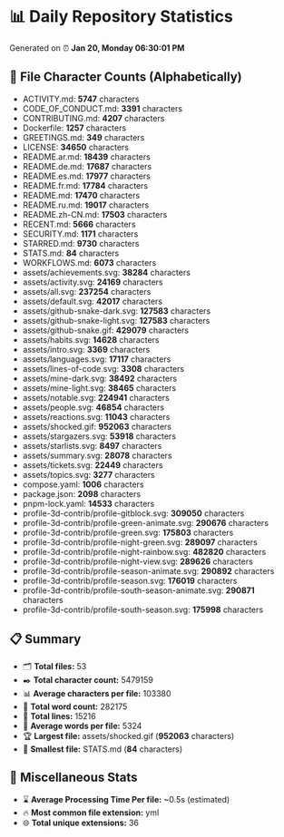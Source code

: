# 📊 Daily Repository Statistics
Generated on ⏰ **Jan 20, Monday 06:30:01 PM**

## 📂 File Character Counts (Alphabetically)
- ACTIVITY.md: **5747** characters
- CODE_OF_CONDUCT.md: **3391** characters
- CONTRIBUTING.md: **4207** characters
- Dockerfile: **1257** characters
- GREETINGS.md: **349** characters
- LICENSE: **34650** characters
- README.ar.md: **18439** characters
- README.de.md: **17687** characters
- README.es.md: **17977** characters
- README.fr.md: **17784** characters
- README.md: **17470** characters
- README.ru.md: **19017** characters
- README.zh-CN.md: **17503** characters
- RECENT.md: **5666** characters
- SECURITY.md: **1171** characters
- STARRED.md: **9730** characters
- STATS.md: **84** characters
- WORKFLOWS.md: **6073** characters
- assets/achievements.svg: **38284** characters
- assets/activity.svg: **24169** characters
- assets/all.svg: **237254** characters
- assets/default.svg: **42017** characters
- assets/github-snake-dark.svg: **127583** characters
- assets/github-snake-light.svg: **127583** characters
- assets/github-snake.gif: **429079** characters
- assets/habits.svg: **14628** characters
- assets/intro.svg: **3369** characters
- assets/languages.svg: **17117** characters
- assets/lines-of-code.svg: **3308** characters
- assets/mine-dark.svg: **38492** characters
- assets/mine-light.svg: **38465** characters
- assets/notable.svg: **224941** characters
- assets/people.svg: **46854** characters
- assets/reactions.svg: **11043** characters
- assets/shocked.gif: **952063** characters
- assets/stargazers.svg: **53918** characters
- assets/starlists.svg: **8497** characters
- assets/summary.svg: **28078** characters
- assets/tickets.svg: **22449** characters
- assets/topics.svg: **3277** characters
- compose.yaml: **1006** characters
- package.json: **2098** characters
- pnpm-lock.yaml: **14533** characters
- profile-3d-contrib/profile-gitblock.svg: **309050** characters
- profile-3d-contrib/profile-green-animate.svg: **290676** characters
- profile-3d-contrib/profile-green.svg: **175803** characters
- profile-3d-contrib/profile-night-green.svg: **289097** characters
- profile-3d-contrib/profile-night-rainbow.svg: **482820** characters
- profile-3d-contrib/profile-night-view.svg: **289626** characters
- profile-3d-contrib/profile-season-animate.svg: **290892** characters
- profile-3d-contrib/profile-season.svg: **176019** characters
- profile-3d-contrib/profile-south-season-animate.svg: **290871** characters
- profile-3d-contrib/profile-south-season.svg: **175998** characters

## 📋 Summary
- 🗂️ **Total files:** 53
- ✒️ **Total character count:** 5479159
- 📊 **Average characters per file:** 103380
- 📝 **Total word count:** 282175
- 🧾 **Total lines:** 15216
- 📐 **Average words per file:** 5324
- 🏆 **Largest file:** assets/shocked.gif (**952063** characters)
- 🥉 **Smallest file:** STATS.md (**84** characters)

## 🌟 Miscellaneous Stats
- ⌛ **Average Processing Time Per file:** ~0.5s (estimated)
- 🔥 **Most common file extension:** yml
- 🌐 **Total unique extensions:** 36
